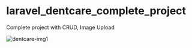 # laravel_dentcare_complete_project
Complete project with CRUD, Image Upload  

![dentcare-img1](https://github.com/adnanmuhammed77/laravel_dentcare_complete_project/assets/123747361/9237830e-ec98-4308-90b5-9182846c45b1)
